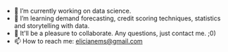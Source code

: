 - 🔭 I’m currently working on data science.
- 🌱 I’m learning demand forecasting, credit scoring techniques, statistics and storytelling with data.
- 👯 It'll be a pleasure to collaborate. Any questions, just contact me. ;0) 
- 📫 How to reach me: elicianems@gmail.com
